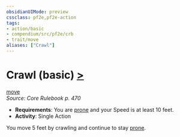 ```yaml
---
obsidianUIMode: preview
cssclass: pf2e,pf2e-action
tags:
- action/basic
- compendium/src/pf2e/crb
- trait/move
aliases: ["Crawl"]
---
```

# Crawl (basic) [>](/rules/core-rulebook/chapter-9-playing-the-game.md#Actions "Single Action")
[move](/rules/traits/move.md)  
*Source: Core Rulebook p. 470*  


- **Requirements**: You are [prone](/rules/conditions.md#Prone) and your Speed is at least 10 feet.
- **Activity**: Single Action

You move 5 feet by crawling and continue to stay [prone](/rules/conditions.md#Prone).